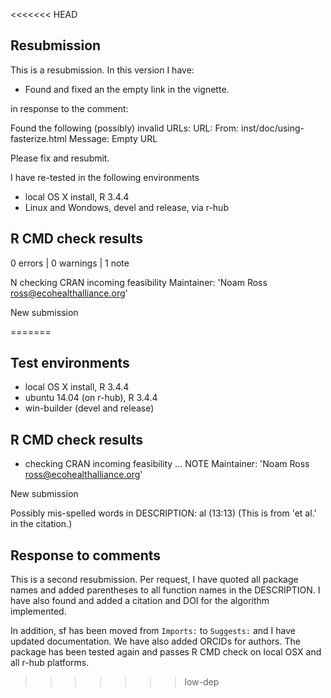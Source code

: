 <<<<<<< HEAD
## Resubmission
This is a resubmission. In this version I have:

-  Found and fixed an the empty link in the vignette.

in response to the comment:

Found the following (possibly) invalid URLs:
   URL:
     From: inst/doc/using-fasterize.html
     Message: Empty URL

Please fix and resubmit.

I have re-tested in the following environments
* local OS X install, R 3.4.4
* Linux and Wondows, devel and release, via r-hub

## R CMD check results

0 errors | 0 warnings | 1 note

N  checking CRAN incoming feasibility
   Maintainer: 'Noam Ross <ross@ecohealthalliance.org>'
   
   New submission
   
=======
## Test environments
* local OS X install, R 3.4.4
* ubuntu 14.04 (on r-hub), R 3.4.4
* win-builder (devel and release)

## R CMD check results

* checking CRAN incoming feasibility ... NOTE
Maintainer: 'Noam Ross <ross@ecohealthalliance.org>'

New submission

Possibly mis-spelled words in DESCRIPTION:
  al (13:13)  (This is from 'et al.' in the citation.)

## Response to comments

This is a second resubmission.  Per request, I have quoted all package names and
added parentheses to all function names in the DESCRIPTION.  I have also found
and added a citation and DOI for the algorithm implemented.

In addition, sf has been moved from `Imports:` to `Suggests:` and I have
updated documentation.  We have also added ORCIDs for authors.  The package
has been tested again and passes R CMD check on local OSX and all r-hub
platforms.
>>>>>>> low-dep
